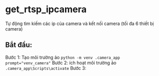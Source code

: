 # get_rtsp_ipcamera
Tự động tìm  kiếm các ip của camera và kết nối camera (tối đa 6 thiết bị camera)
## Bắt đầu:
Bước 1: Tạo môi trường ảo
`python -m venv .camera_app prompt="venv_camera"`
Bước 2: ích hoạt môi trường ảo
`.camera_app\Scripts\activate`
Bước 3: 
